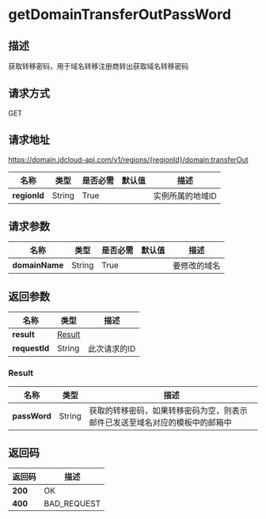 # getDomainTransferOutPassWord


## 描述
获取转移密码，用于域名转移注册商转出获取域名转移密码

## 请求方式
GET

## 请求地址
https://domain.jdcloud-api.com/v1/regions/{regionId}/domain:transferOut

|名称|类型|是否必需|默认值|描述|
|---|---|---|---|---|
|**regionId**|String|True| |实例所属的地域ID|

## 请求参数
|名称|类型|是否必需|默认值|描述|
|---|---|---|---|---|
|**domainName**|String|True| |要修改的域名|


## 返回参数
|名称|类型|描述|
|---|---|---|
|**result**|[Result](getDomainTransferOutPassWord#result)| |
|**requestId**|String|此次请求的ID|

### <div id="Result">Result</div>
|名称|类型|描述|
|---|---|---|
|**passWord**|String|获取的转移密码，如果转移密码为空，则表示邮件已发送至域名对应的模板中的邮箱中|

## 返回码
|返回码|描述|
|---|---|
|**200**|OK|
|**400**|BAD_REQUEST|
